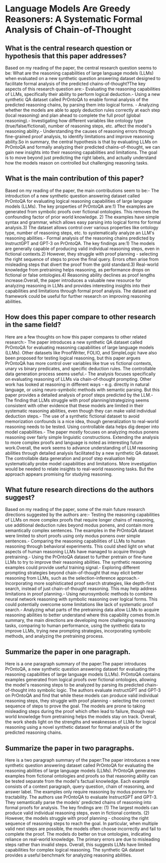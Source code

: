 # Language Models Are Greedy Reasoners: A Systematic Formal Analysis of   Chain-of-Thought

## What is the central research question or hypothesis that this paper addresses?

Based on my reading of the paper, the central research question seems to be: What are the reasoning capabilities of large language models (LLMs) when evaluated on a new synthetic question answering dataset designed to facilitate formal analysis of the predicted chains-of-thought?The key aspects of this research question are:- Evaluating the reasoning capabilities of LLMs, specifically their ability to perform logical deduction.- Using a new synthetic QA dataset called PrOntoQA to enable formal analysis of the predicted reasoning chains, by parsing them into logical forms. - Analyzing whether the models are able to apply deduction rules correctly at each step (local reasoning) and plan ahead to complete the full proof (global reasoning).- Investigating how different variables like ontology type (true/false/fictional), number of reasoning steps, etc. affect the model's reasoning ability.- Understanding the causes of reasoning errors through fine-grained proof analysis, to identify limitations and improve reasoning ability.So in summary, the central hypothesis is that by evaluating LLMs on PrOntoQA and formally analyzing their predicted chains-of-thought, we can gain new insights into their reasoning capabilities and limitations. The goal is to move beyond just predicting the right labels, and actually understand how the models reason on controlled but challenging reasoning tasks.


## What is the main contribution of this paper?

Based on my reading of the paper, the main contributions seem to be:- The introduction of a new synthetic question answering dataset called PrOntoQA for evaluating logical reasoning capabilities of large language models (LLMs). The key properties of PrOntoQA are:1) The examples are generated from symbolic proofs over fictional ontologies. This removes the confounding factor of prior world knowledge. 2) The examples have simple syntax and grammar, which allows easy parsing into logical forms for formal analysis.3) The dataset allows control over various properties like ontology type, number of reasoning steps, etc. to systematically analyze an LLM's reasoning abilities.- Formal analysis of the reasoning chains predicted by InstructGPT and GPT-3 on PrOntoQA. The key findings are:1) The models are generally capable of producing valid individual reasoning steps, even in fictional contexts.2) However, they struggle with proof planning - selecting the right sequence of steps to prove the final query. Errors often arise from misleading steps that divert the proof from the gold standard.3) Real-world knowledge from pretraining helps reasoning, as performance drops on fictional or false ontologies.4) Reasoning ability declines as proof lengths increase.Overall, the paper introduces a valuable new resource for analyzing reasoning in LLMs and provides interesting insights into their capabilities and limitations through formal proof analysis. The dataset and framework could be useful for further research on improving reasoning abilities.


## How does this paper compare to other research in the same field?

Here are a few thoughts on how this paper compares to other related research:- The paper introduces a new synthetic QA dataset called PrOntoQA for evaluating reasoning capabilities of large language models (LLMs). Other datasets like ProofWriter, FOLIO, and SimpleLogic have also been proposed for testing logical reasoning, but this paper argues PrOntoQA has more control over variables like true vs fictional contexts, unary vs binary predicates, and specific deduction rules. The controllable data generation process seems useful.- The analysis focuses specifically on evaluating reasoning of LLMs via chain-of-thought prompting. Other work has looked at reasoning in different ways - e.g. directly in natural language, or using neuro-symbolic methods with semantic parsing. But this paper provides a detailed analysis of proof steps predicted by the LLM.- The finding that LLMs struggle with proof planning/strategizing seems consistent with other evidence that these models are limited in their systematic reasoning abilities, even though they can make valid individual deduction steps.- The use of a synthetic fictional dataset to avoid memorization confounds is a nice idea, though generalization to real-world reasoning needs to be tested. Using controllable data helps dig deeper into model capabilities.- The paper mostly focuses on analyzing modus ponens reasoning over fairly simple linguistic constructions. Extending the analysis to more complex proofs and language is noted as interesting future work.Overall, the work seems to advance understanding of LLM reasoning abilities through detailed analysis facilitated by a new synthetic QA dataset. The controllable data generation and proof step evaluation help systematically probe model capabilities and limitations. More investigation would be needed to relate insights to real-world reasoning tasks. But the approach appears promising for studying reasoning.


## What future research directions do the authors suggest?

Based on my reading of the paper, some of the main future research directions suggested by the authors are:- Testing the reasoning capabilities of LLMs on more complex proofs that require longer chains of reasoning, use additional deduction rules beyond modus ponens, and contain more semantically complex sentences. The examples in the PrOntoQA dataset were limited to short proofs using only modus ponens over simple sentences.- Comparing the reasoning capabilities of LLMs to human reasoning through behavioral experiments. This could shed light on what aspects of human reasoning LLMs have managed to acquire through pretraining.- Using the PrOntoQA dataset to further pretrain or fine-tune LLMs to try to improve their reasoning abilities. The synthetic reasoning examples could provide useful training signal.- Exploring different prompting strategies beyond chain-of-thought that may elicit better reasoning from LLMs, such as the selection-inference approach.- Incorporating more sophisticated proof search strategies, like depth-first search, instead of just chain-of-thought reasoning. This may help address limitations in proof planning.- Using neurosymbolic methods to combine neural network reasoning with symbolic reasoning over logical forms. This could potentially overcome some limitations like lack of systematic proof search.- Analyzing what parts of the pretraining data allow LLMs to acquire reasoning abilities to better understand where this capability comes from.In summary, the main directions are developing more challenging reasoning tasks, comparing to human performance, using the synthetic data to improve LLMs, trying new prompting strategies, incorporating symbolic methods, and analyzing the pretraining process.


## Summarize the paper in one paragraph.

Here is a one paragraph summary of the paper:The paper introduces PrOntoQA, a new synthetic question answering dataset for evaluating the reasoning capabilities of large language models (LLMs). PrOntoQA contains examples generated from logical proofs over fictional ontologies, allowing the model's reasoning steps to be analyzed by parsing its predicted chain-of-thought into symbolic logic. The authors evaluate instructGPT and GPT-3 on PrOntoQA and find that while these models can produce valid individual reasoning steps, they struggle with proof planning - selecting the correct sequence of steps to prove the goal. The models are prone to taking misleading steps during the proof which often lead to failure, though real-world knowledge from pretraining helps the models stay on track. Overall, the work sheds light on the strengths and weaknesses of LLMs for logical reasoning using a novel synthetic dataset for formal analysis of the predicted reasoning chains.


## Summarize the paper in two paragraphs.

Here is a two paragraph summary of the paper:The paper introduces a new synthetic question answering dataset called PrOntoQA for evaluating the reasoning abilities of large language models (LLMs). PrOntoQA generates examples from fictional ontologies and proofs so that reasoning ability can be tested separate from the model's factual knowledge. Each example consists of a context paragraph, query question, chain of reasoning, and answer label. The examples only require reasoning by modus ponens for tractability. The authors use PrOntoQA to evaluate InstructGPT and GPT-3. They semantically parse the models' predicted chains of reasoning into formal proofs for analysis. The key findings are: (1) The largest models can produce valid individual reasoning steps, even in fictional contexts. (2) However, the models struggle with proof planning - choosing the right sequence of reasoning steps to reach the goal. In particular, when multiple valid next steps are possible, the models often choose incorrectly and fail to complete the proof. The models do better on true ontologies, indicating reliance on real-world knowledge. The primary errors are due to misleading steps rather than invalid steps. Overall, this suggests LLMs have limited capabilities for complex logical reasoning. The synthetic QA dataset provides a useful benchmark for analyzing reasoning abilities.

